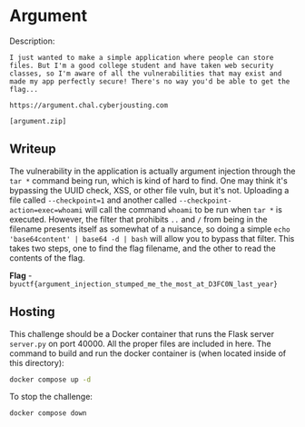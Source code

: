 # Argument
Description:
```
I just wanted to make a simple application where people can store files. But I'm a good college student and have taken web security classes, so I'm aware of all the vulnerabilities that may exist and made my app perfectly secure! There's no way you'd be able to get the flag...

https://argument.chal.cyberjousting.com

[argument.zip]
```

## Writeup
The vulnerability in the application is actually argument injection through the `tar *` command being run, which is kind of hard to find. One may think it's bypassing the UUID check, XSS, or other file vuln, but it's not. Uploading a file called `--checkpoint=1` and another called `--checkpoint-action=exec=whoami` will call the command `whoami` to be run when `tar *` is executed. However, the filter that prohibits `..` and `/` from being in the filename presents itself as somewhat of a nuisance, so doing a simple `echo 'base64content' | base64 -d | bash` will allow you to bypass that filter. This takes two steps, one to find the flag filename, and the other to read the contents of the flag.

**Flag** - `byuctf{argument_injection_stumped_me_the_most_at_D3FC0N_last_year}`

## Hosting
This challenge should be a Docker container that runs the Flask server `server.py` on port 40000. All the proper files are included in here. The command to build and run the docker container is (when located inside of this directory):

```bash
docker compose up -d
```

To stop the challenge:
```bash
docker compose down
```
